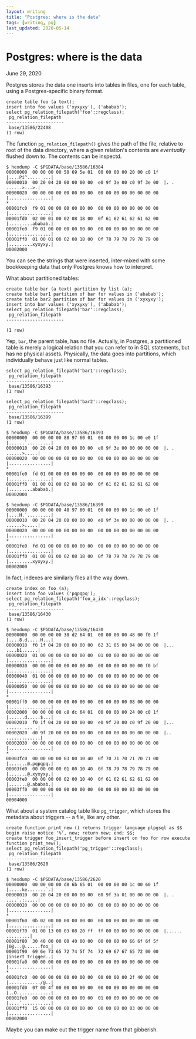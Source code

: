 ```yaml
---
layout: writing
title: "Postgres: where is the data"
tags: [writing, pg]
last_updated: 2020-05-14
---
```

# Postgres: where is the data

June 29, 2020

Postgres stores the data one inserts into tables in files, one for each table, using
a Postgres-specific binary format.

```
create table foo (a text);
insert into foo values ('xyxyxy'), ('ababab');
select pg_relation_filepath('foo'::regclass);
 pg_relation_filepath 
----------------------
 base/13586/22408
(1 row)
```

The function `pg_relation_filepath()` gives the path of the file, relative
to root of the data directory, where a given relation's contents are
*eventually* flushed down to.  The contents can be inspectd.

```
$ hexdump -C $PGDATA/base/13586/16384
00000000  00 00 00 00 50 69 5e 01  00 00 00 00 20 00 c0 1f  |....Pi^..... ...|
00000010  00 20 04 20 00 00 00 00  e0 9f 3e 00 c0 9f 3e 00  |. . ......>...>.|
00000020  00 00 00 00 00 00 00 00  00 00 00 00 00 00 00 00  |................|
*
00001fc0  f9 01 00 00 00 00 00 00  00 00 00 00 00 00 00 00  |................|
00001fd0  02 00 01 00 02 08 18 00  0f 61 62 61 62 61 62 00  |.........ababab.|
00001fe0  f9 01 00 00 00 00 00 00  00 00 00 00 00 00 00 00  |................|
00001ff0  01 00 01 00 02 08 18 00  0f 78 79 78 79 78 79 00  |.........xyxyxy.|
00002000
```

You can see the strings that were inserted, inter-mixed with some bookkeeping
data that only Postgres knows how to interpret.

What about partitioned tables:

```
create table bar (a text) partition by list (a);
create table bar1 partition of bar for values in ('ababab');
create table bar2 partition of bar for values in ('xyxyxy');
insert into bar values ('xyxyxy'), ('ababab');
select pg_relation_filepath('bar'::regclass);
 pg_relation_filepath 
----------------------
 
(1 row)
```

Yep, `bar`, the parent table, has no file.  Actually, in Postgres, a partitioned
table is merely a logical relation that you can refer to in SQL statements, but
has no physical assets.  Physically, the data goes into partitions, which
individually behave just like normal tables.

```
select pg_relation_filepath('bar1'::regclass);
 pg_relation_filepath 
----------------------
 base/13586/16393
(1 row)

select pg_relation_filepath('bar2'::regclass);
 pg_relation_filepath 
----------------------
 base/13586/16399
(1 row)

$ hexdump -C $PGDATA/base/13586/16393
00000000  00 00 00 00 88 97 60 01  00 00 00 00 1c 00 e0 1f  |......`.........|
00000010  00 20 04 20 00 00 00 00  e0 9f 3e 00 00 00 00 00  |. . ......>.....|
00000020  00 00 00 00 00 00 00 00  00 00 00 00 00 00 00 00  |................|
*
00001fe0  fd 01 00 00 00 00 00 00  00 00 00 00 00 00 00 00  |................|
00001ff0  01 00 01 00 02 08 18 00  0f 61 62 61 62 61 62 00  |.........ababab.|
00002000

$ hexdump -C $PGDATA/base/13586/16399
00000000  00 00 00 00 48 97 60 01  00 00 00 00 1c 00 e0 1f  |....H.`.........|
00000010  00 20 04 20 00 00 00 00  e0 9f 3e 00 00 00 00 00  |. . ......>.....|
00000020  00 00 00 00 00 00 00 00  00 00 00 00 00 00 00 00  |................|
*
00001fe0  fd 01 00 00 00 00 00 00  00 00 00 00 00 00 00 00  |................|
00001ff0  01 00 01 00 02 08 18 00  0f 78 79 78 79 78 79 00  |.........xyxyxy.|
00002000
```

In fact, indexes are similarly files all the way down.

```
create index on foo (a);
insert into foo values ('pqpqpq');
select pg_relation_filepath('foo_a_idx'::regclass);
 pg_relation_filepath 
----------------------
 base/13586/16430
(1 row)

$ hexdump -C $PGDATA/base/13586/16430
00000000  00 00 00 00 38 d2 64 01  00 00 00 00 48 00 f0 1f  |....8.d.....H...|
00000010  f0 1f 04 20 00 00 00 00  62 31 05 00 04 00 00 00  |... ....b1......|
00000020  01 00 00 00 00 00 00 00  01 00 00 00 00 00 00 00  |................|
00000030  00 00 00 00 00 00 00 00  00 00 00 00 00 00 f0 bf  |................|
00000040  01 00 00 00 00 00 00 00  00 00 00 00 00 00 00 00  |................|
00000050  00 00 00 00 00 00 00 00  00 00 00 00 00 00 00 00  |................|
*
00001ff0  00 00 00 00 00 00 00 00  00 00 00 00 08 00 00 00  |................|
00002000  00 00 00 00 c8 dc 64 01  00 00 00 00 24 00 c0 1f  |......d.....$...|
00002010  f0 1f 04 20 00 00 00 00  e0 9f 20 00 c0 9f 20 00  |... ...... ... .|
00002020  d0 9f 20 00 00 00 00 00  00 00 00 00 00 00 00 00  |.. .............|
00002030  00 00 00 00 00 00 00 00  00 00 00 00 00 00 00 00  |................|
*
00003fc0  00 00 00 00 03 00 10 40  0f 70 71 70 71 70 71 00  |.......@.pqpqpq.|
00003fd0  00 00 00 00 01 00 10 40  0f 78 79 78 79 78 79 00  |.......@.xyxyxy.|
00003fe0  00 00 00 00 02 00 10 40  0f 61 62 61 62 61 62 00  |.......@.ababab.|
00003ff0  00 00 00 00 00 00 00 00  00 00 00 00 03 00 00 00  |................|
00004000
```

What about a system catalog table like `pg_trigger`, which stores the metadata
about triggers -- a file, like any other.

```
create function print_new () returns trigger language plpgsql as $$ begin raise notice '%', new; return new; end; $$;
create trigger foo_insert_trigger before insert on foo for row execute function print_new();
select pg_relation_filepath('pg_trigger'::regclass);
 pg_relation_filepath 
----------------------
 base/13586/2620
(1 row)

$ hexdump -C $PGDATA/base/13586/2620
00000000  00 00 00 00 d8 6b 65 01  00 00 00 00 1c 00 60 1f  |.....ke.......`.|
00000010  00 20 04 20 00 00 00 00  60 9f 3a 01 00 00 00 00  |. . ....`.:.....|
00000020  00 00 00 00 00 00 00 00  00 00 00 00 00 00 00 00  |................|
*
00001f60  0b 02 00 00 00 00 00 00  00 00 00 00 00 00 00 00  |................|
00001f70  01 00 13 00 03 08 20 ff  ff 00 00 00 00 00 00 00  |...... .........|
00001f80  30 40 00 00 00 40 00 00  00 00 00 00 66 6f 6f 5f  |0@...@......foo_|
00001f90  69 6e 73 65 72 74 5f 74  72 69 67 67 65 72 00 00  |insert_trigger..|
00001fa0  00 00 00 00 00 00 00 00  00 00 00 00 00 00 00 00  |................|
*
00001fc0  00 00 00 00 00 00 00 00  00 00 00 00 2f 40 00 00  |............/@..|
00001fd0  07 00 4f 00 00 00 00 00  00 00 00 00 00 00 00 00  |..O.............|
00001fe0  00 00 00 00 60 00 00 00  01 00 00 00 00 00 00 00  |....`...........|
00001ff0  15 00 00 00 00 00 00 00  00 00 00 00 03 00 00 00  |................|
00002000
```

Maybe you can make out the trigger name from that gibberish.
